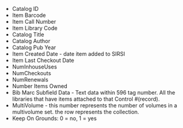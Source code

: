 * Catalog ID
* Item Barcode
* Item Call Number
* Item Library Code
* Catalog Title
* Catalog Author
* Catalog Pub Year
* Item Created Date - date item added to SIRSI
* Item Last Checkout Date
* NumInhouseUses
* NumCheckouts
* NumRenewals
* Number Items Owned
* Bib Marc Subfield Data - Text data within 596 tag number. All the libraries that have items attached to that Control #(record).
* MultiVolume - this number represents the number of volumes in a multivolume set. the row represents the collection.
* Keep On Grounds: 0 = no, 1 = yes
